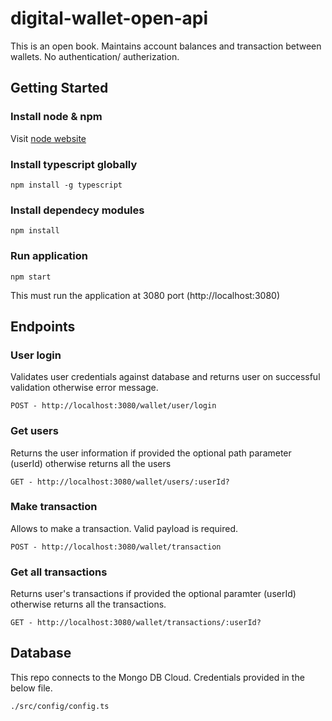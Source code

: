 # digital-wallet-open-api

This is an open book. Maintains account balances and transaction between wallets. No authentication/ autherization.

## Getting Started

### Install node & npm
Visit [node website](https://nodejs.org/en/download/)

### Install typescript globally
```
npm install -g typescript
```

### Install dependecy modules
```
npm install
```

### Run application
```
npm start
```

This must run the application at 3080 port (http://localhost:3080)

## Endpoints

### User login
Validates user credentials against database and returns user on successful validation otherwise error message.
```
POST - http://localhost:3080/wallet/user/login
```

### Get users
Returns the user information if provided the optional path parameter (userId) otherwise returns all the users
```
GET - http://localhost:3080/wallet/users/:userId?
```

### Make transaction
Allows to make a transaction. Valid payload is required.
```
POST - http://localhost:3080/wallet/transaction
```

### Get all transactions
Returns user's transactions if provided the optional paramter (userId) otherwise returns all the transactions.
```
GET - http://localhost:3080/wallet/transactions/:userId?
```

## Database
This repo connects to the Mongo DB Cloud. Credentials provided in the below file.
```
./src/config/config.ts
```
